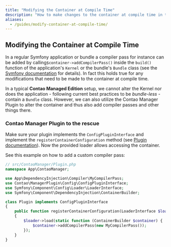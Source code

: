 ```yaml
---
title: "Modifying the Container at Compile Time"
description: "How to make changes to the container at compile time in the Contao Managed Edition."
aliases:
  - /guides/modify-container-at-compile-time/
---
```



## Modifying the Container at Compile Time

In a regular Symfony application or bundle a compiler pass for instance can be added
by calling`$container->addCompilerPass()` inside the `build()` function of the application's
`Kernel` or the bundle's `Bundle` class (see the [Symfony documentation](https://symfony.com/doc/4.4/service_container/compiler_passes.html)
for details). In fact this holds true for any modifications that need to be made to
the container at compile time.
 
In a typical **Contao Managed Edition** setup, we cannot alter the Kernel nor does the
application - following current best practices to be *bundle-less* - contain a
`Bundle` class. However, we can also utilize the Contao Manager Plugin to alter the
container and thus also add compiler passes and other things there.


### Contao Manager Plugin to the rescue

Make sure your plugin implements the `ConfigPluginInterface` and implement the
`registerContainerConfiguration` method (see [Plugin documentation](/framework/manager-plugin#the-configplugininterface)).
Now the provided loader allows accessing the container. 

See this example on how to add a custom compiler pass:

```php
// src/ContaoManager/Plugin.php
namespace App\ContaoManager;

use App\DependencyInjection\Compiler\MyCompilerPass;
use Contao\ManagerPlugin\Config\ConfigPluginInterface;
use Symfony\Component\Config\Loader\LoaderInterface;
use Symfony\Component\DependencyInjection\ContainerBuilder;

class Plugin implements ConfigPluginInterface
{
    public function registerContainerConfiguration(LoaderInterface $loader, array $managerConfig)
    {
        $loader->load(static function (ContainerBuilder $container) {
            $container->addCompilerPass(new MyCompilerPass());
        });
    }
}
```
